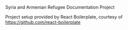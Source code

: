 Syria and Armenian Refugee Documentation Project



Project setup provided by React Boilerplate, courtesy of https://github.com/react-boilerplate